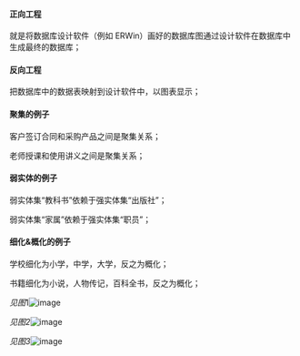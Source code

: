 #### 正向工程 

就是将数据库设计软件（例如 ERWin）画好的数据库图通过设计软件在数据库中生成最终的数据库；

#### 反向工程

把数据库中的数据表映射到设计软件中，以图表显示；



#### 聚集的例子

客户签订合同和采购产品之间是聚集关系；

老师授课和使用讲义之间是聚集关系；

#### 弱实体的例子

弱实体集“教科书”依赖于强实体集“出版社”；

弱实体集“家属”依赖于强实体集“职员”；

#### 细化&概化的例子

学校细化为小学，中学，大学，反之为概化；

书籍细化为小说，人物传记，百科全书，反之为概化；

*见图*1![image](https://github.com/Mengrou0628/databasewmr/blob/master/img/%E5%9B%BE2.1.jpg)

*见图2*![image](https://github.com/Mengrou0628/databasewmr/blob/master/img/%E5%9B%BE2.2.jpg)

*见图3*![image](https://github.com/Mengrou0628/databasewmr/blob/master/img/%E5%9B%BE2.3.png)

